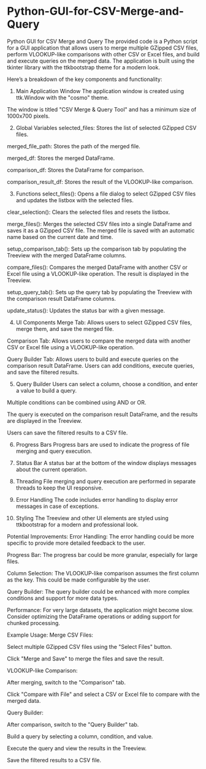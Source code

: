 # Python-GUI-for-CSV-Merge-and-Query
Python GUI for CSV Merge and Query
The provided code is a Python script for a GUI application that allows users to merge multiple GZipped CSV files, perform VLOOKUP-like comparisons with other CSV or Excel files, and build and execute queries on the merged data. The application is built using the tkinter library with the ttkbootstrap theme for a modern look.

Here’s a breakdown of the key components and functionality:

1. Main Application Window
The application window is created using ttk.Window with the "cosmo" theme.

The window is titled "CSV Merge & Query Tool" and has a minimum size of 1000x700 pixels.

2. Global Variables
selected_files: Stores the list of selected GZipped CSV files.

merged_file_path: Stores the path of the merged file.

merged_df: Stores the merged DataFrame.

comparison_df: Stores the DataFrame for comparison.

comparison_result_df: Stores the result of the VLOOKUP-like comparison.

3. Functions
select_files(): Opens a file dialog to select GZipped CSV files and updates the listbox with the selected files.

clear_selection(): Clears the selected files and resets the listbox.

merge_files(): Merges the selected CSV files into a single DataFrame and saves it as a GZipped CSV file. The merged file is saved with an automatic name based on the current date and time.

setup_comparison_tab(): Sets up the comparison tab by populating the Treeview with the merged DataFrame columns.

compare_files(): Compares the merged DataFrame with another CSV or Excel file using a VLOOKUP-like operation. The result is displayed in the Treeview.

setup_query_tab(): Sets up the query tab by populating the Treeview with the comparison result DataFrame columns.

update_status(): Updates the status bar with a given message.

4. UI Components
Merge Tab: Allows users to select GZipped CSV files, merge them, and save the merged file.

Comparison Tab: Allows users to compare the merged data with another CSV or Excel file using a VLOOKUP-like operation.

Query Builder Tab: Allows users to build and execute queries on the comparison result DataFrame. Users can add conditions, execute queries, and save the filtered results.

5. Query Builder
Users can select a column, choose a condition, and enter a value to build a query.

Multiple conditions can be combined using AND or OR.

The query is executed on the comparison result DataFrame, and the results are displayed in the Treeview.

Users can save the filtered results to a CSV file.

6. Progress Bars
Progress bars are used to indicate the progress of file merging and query execution.

7. Status Bar
A status bar at the bottom of the window displays messages about the current operation.

8. Threading
File merging and query execution are performed in separate threads to keep the UI responsive.

9. Error Handling
The code includes error handling to display error messages in case of exceptions.

10. Styling
The Treeview and other UI elements are styled using ttkbootstrap for a modern and professional look.

Potential Improvements:
Error Handling: The error handling could be more specific to provide more detailed feedback to the user.

Progress Bar: The progress bar could be more granular, especially for large files.

Column Selection: The VLOOKUP-like comparison assumes the first column as the key. This could be made configurable by the user.

Query Builder: The query builder could be enhanced with more complex conditions and support for more data types.

Performance: For very large datasets, the application might become slow. Consider optimizing the DataFrame operations or adding support for chunked processing.

Example Usage:
Merge CSV Files:

Select multiple GZipped CSV files using the "Select Files" button.

Click "Merge and Save" to merge the files and save the result.

VLOOKUP-like Comparison:

After merging, switch to the "Comparison" tab.

Click "Compare with File" and select a CSV or Excel file to compare with the merged data.

Query Builder:

After comparison, switch to the "Query Builder" tab.

Build a query by selecting a column, condition, and value.

Execute the query and view the results in the Treeview.

Save the filtered results to a CSV file.
